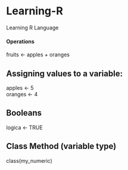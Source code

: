 <html> <head> </head>
<body>

# Learning-R
Learning R Language
 
#### Operations
fruits <- apples + oranges

## Assigning values to a variable:
apples <- 5 <br />
oranges <- 4

## Booleans
logica <- TRUE

## Class Method (variable type)
class(my_numeric)














 </body>
</html>
